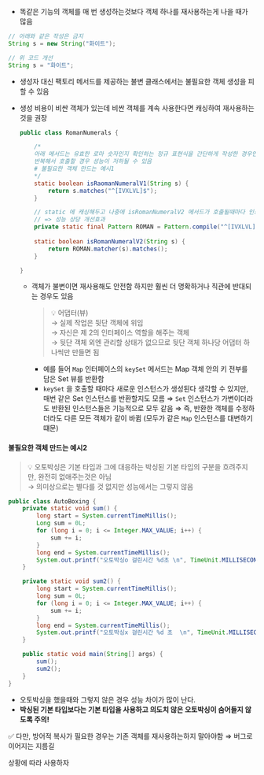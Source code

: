 - 똑같은 기능의 객체를 매 번 생성하는것보다 객체 하나를 재사용하는게 나을 때가 많음

```java
// 아래와 같은 작성은 금지
String s = new String("화이트");

// 위 코드 개선
String s = "화이트";
```

- 생성자 대신 팩토리 메서드를 제공하는 불변 클래스에서는 불필요한 객체 생성을 피할 수 있음
- 생성 비용이 비싼 객체가 있는데 비싼 객체를 계속 사용한다면 캐싱하여 재사용하는 것을 권장

    ```java
    public class RomanNumerals {
    
    	/*
    	아래 메서드는 유효한 로마 숫자인지 확인하는 정규 표현식을 간단하게 작성한 경우인데
    	반복해서 호출할 경우 성능이 저하될 수 있음
    	# 불필요한 객체 만드는 예시1
    	*/
    	static boolean isRaomanNumeralV1(String s) {
    		return s.matches("^[IVXLVL]$");
    	}
    
    	// static 에 캐싱해두고 나중에 isRomanNumeralV2 메서드가 호출될때마다 인스턴스를 재사용함
    	// => 성능 상당 개선효과
    	private static final Pattern ROMAN = Pattern.compile("^[IVXLVL]$");
    	
    	static boolean isRomanNumeralV2(String s) {
    		return ROMAN.matcher(s).matches();
    	}
    
    }
    ```

    - 객체가 불변이면 재사용해도 안전함
      하지만 훨씬 더 명확하거나 직관에 반대되는 경우도 있음

        > 💡 어댑터(뷰)  
        → 실제 작업은 뒷단 객체에 위임  
        → 자신은 제 2의 인터페이스 역할을 해주는 객체   
        → 뒷단 객체 외엔 관리할 상태가 없으므로 뒷단 객체 하나당 어댑터 하나씩만 만들면 됨  
    
        - 예를 들어 `Map` 인터페이스의 `keySet` 메서드는 Map 객체 안의 키 전부를 담은 Set 뷰를 반환함
        - `keySet` 을 호출할 때마다 새로운 인스턴스가 생성된다 생각할 수 있지만, 매번 같은 Set 인스턴스를 반환할지도 모름
          ⇒ `Set` 인스턴스가 가변이더라도 반환된 인스턴스들은 기능적으로 모두 같음
          ⇒ 즉, 반환한 객체를 수정하더라도 다른 모든 객체가 같이  바뀜 (모두가 같은 `Map` 인스턴스를 대변하기 떄문)


#### 불필요한 객체 만드는 예시2

> 💡 오토박싱은 기본 타입과 그에 대응하는 박싱된 기본 타입의 구분을 흐려주지만, 완전히 없애주는것은 아님  
→ 의미상으로는 별다를 것 없지만 성능에서는 그렇지 않음


```java
public class AutoBoxing {
	private static void sum() {
		long start = System.currentTimeMillis();
		Long sum = 0L;
		for (long i = 0; i <= Integer.MAX_VALUE; i++) {
    		sum += i;
    	}
		long end = System.currentTimeMillis();
		System.out.printf("오토박싱o 걸린시간 %d초 \n", TimeUnit.MILLISECONDS.toSeconds(end - start)); // 2.xx 초
	}

	private static void sum2() {
		long start = System.currentTimeMillis();
		long sum = 0L;
		for (long i = 0; i <= Integer.MAX_VALUE; i++) {
			sum += i;
		}
		long end = System.currentTimeMillis();
		System.out.printf("오토박싱x 걸린시간 %d 초  \n", TimeUnit.MILLISECONDS.toSeconds(end - start)); //  0.xx 초
	}

	public static void main(String[] args) {
		sum();
		sum2();
	}
}
```

- 오토박싱을 했을때와 그렇지 않은 경우 성능 차이가 많이 난다.
- **박싱된 기본 타입보다는 기본 타입을 사용하고 의도치 않은 오토박싱이 숨어들지 않도록 주의!**

✅ 다만, 방어적 복사가 필요한 경우는 기존 객체를 재사용하는하지 말아야함 ⇒ 버그로 이어지는 지름길

상황에 따라 사용하자